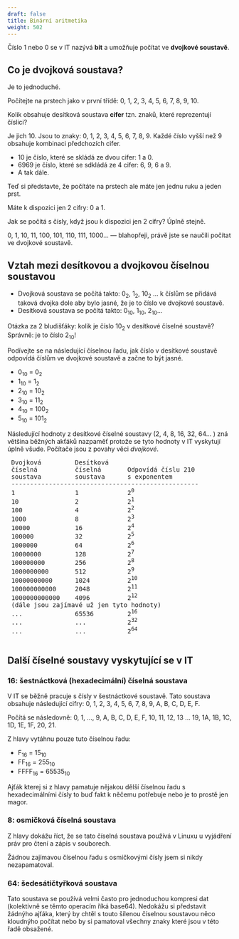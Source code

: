 ```yaml
---
draft: false
title: Binární aritmetika
weight: 502
---
```


Číslo 1 nebo 0 se v IT nazývá **bit** a umožňuje počítat ve **dvojkové soustavě**.

## Co je dvojková soustava?

Je to jednoduché. 

Počítejte na prstech jako v první třídě: 0, 1, 2, 3, 4, 5, 6, 7, 8, 9, 10.

Kolik obsahuje desítková soustava **cifer** tzn. znaků, které reprezentují číslici?

Je jich 10. Jsou to znaky: 0, 1, 2, 3, 4, 5, 6, 7, 8, 9. Každé číslo vyšší než 9 obsahuje kombinaci předchozích cifer.

- 10 je číslo, které se skládá ze dvou cifer: 1 a 0.
- 6969 je číslo, které se sdkládá ze 4 cifer: 6, 9, 6 a 9.
- A tak dále.

Teď si představte, že počítáte na prstech ale máte jen jednu ruku a jeden prst.

Máte k dispozici jen 2 cifry: 0 a 1. 

Jak se počítá s čísly, když jsou k dispozici jen 2 cifry? Úplně stejně. 

0, 1, 10, 11, 100, 101, 110, 111, 1000... — blahopřeji, právě jste se naučili počítat ve dvojkové soustavě.

## Vztah mezi desítkovou a dvojkovou číselnou soustavou

- Dvojková soustava se počítá takto: 0<sub>2</sub>, 1<sub>2</sub>, 10<sub>2</sub> … k číslům se přidává taková dvojka dole aby bylo jasné, že je to číslo ve dvojkové soustavě.
- Desítková soustava se počítá takto: 0<sub>10</sub>, 1<sub>10</sub>, 2<sub>10</sub>…

Otázka za 2 bludišťáky: kolik je číslo 10<sub>2</sub> v desítkové číselné soustavě?
Správně: je to číslo 2<sub>10</sub>!

Podívejte se na následující číselnou řadu, jak číslo v desítkové soustavě odpovídá číslům ve dvojkové soustavě a začne to být jasné.

- 0<sub>10</sub> = 0<sub>2</sub>
- 1<sub>10</sub> = 1<sub>2</sub>
- 2<sub>10</sub> = 10<sub>2</sub>
- 3<sub>10</sub> = 11<sub>2</sub>
- 4<sub>10</sub> = 100<sub>2</sub>
- 5<sub>10</sub> = 101<sub>2</sub>

Následující hodnoty z desítkové číselné soustavy (2, 4, 8, 16, 32, 64… ) zná většina běžných akťáků nazpaměť protože se tyto hodnoty v IT vyskytují úplně všude. Počítače jsou z povahy věci *dvojkové*.

<pre>
 Dvojková         Desítková  
 číselná          číselná       Odpovídá číslu 210
 soustava         soustava      s exponentem
 --------------------------------------------------
 1                1             2<sup>0</sup>
 10               2             2<sup>1</sup>
 100              4             2<sup>2</sup>
 1000             8             2<sup>3</sup>
 10000            16            2<sup>4</sup>
 100000           32            2<sup>5</sup>
 1000000          64            2<sup>6</sup>
 10000000         128           2<sup>7</sup>
 100000000        256           2<sup>8</sup>
 1000000000       512           2<sup>9</sup>
 10000000000      1024          2<sup>10</sup>
 100000000000     2048          2<sup>11</sup>
 1000000000000    4096          2<sup>12</sup>
 (dále jsou zajímavé už jen tyto hodnoty)
 ...              65536         2<sup>16</sup>
 ...              ...           2<sup>32</sup>
 ...              ...           2<sup>64</sup>
 
</pre>

## Další číselné soustavy vyskytující se v IT

### 16: šestnáctková (hexadecimální) číselná soustava

V IT se běžně pracuje s čísly v šestnáctkové soustavě. Tato soustava obsahuje následující cifry: 0, 1, 2, 3, 4, 5, 6, 7, 8, 9, A, B, C, D, E, F.

Počítá se následovně: 0, 1, …, 9, A, B, C, D, E, F, 10, 11, 12, 13 … 19, 1A, 1B, 1C, 1D, 1E, 1F, 20, 21.

Z hlavy vytáhnu pouze tuto číselnou řadu:

- F<sub>16</sub> = 15<sub>10</sub>
- FF<sub>16</sub> = 255<sub>10</sub>
- FFFF<sub>16</sub> = 65535<sub>10</sub>

Ajťák kterej si z hlavy pamatuje nějakou dělší číselnou řadu s hexadecimálními čísly to buď fakt k něčemu potřebuje nebo je to prostě jen magor.

### 8: osmičková číselná soustava

Z hlavy dokážu říct, že se tato číselná soustava používá v Linuxu u vyjádření práv pro čtení a zápis v souborech.

Žádnou zajímavou číselnou řadu s osmičkovými čísly jsem si nikdy nezapamatoval.

### 64: šedesátičtyřková soustava

Tato soustava se používá velmi často pro jednoduchou kompresi dat (kolektivně se těmto operacím říká base64). Nedokážu si představit žádnýho ajťáka, který by chtěl s touto šílenou číselnou soustavou něco kloudnýho počítat nebo by si pamatoval všechny znaky které jsou v této řadě obsažené.